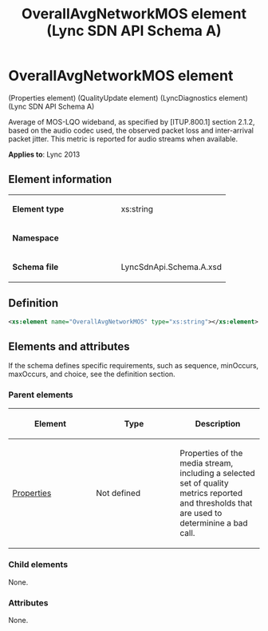 ﻿---
title: OverallAvgNetworkMOS element  (Lync SDN API Schema A)
TOCTitle: OverallAvgNetworkMOS element
ms:assetid: e5093a51-3d7b-be87-5ed6-f507930c8bab
ms:mtpsurl: https://msdn.microsoft.com/en-us/library/Dn439246(v=office.15)
ms:contentKeyID: 57260982
ms.date: 07/24/2014
mtps_version: v=office.15
dev_langs:
- xml
---

# OverallAvgNetworkMOS element 

(Properties element) (QualityUpdate element) (LyncDiagnostics element) (Lync SDN API Schema A)

Average of MOS-LQO wideband, as specified by \[ITUP.800.1\] section 2.1.2, based on the audio codec used, the observed packet loss and inter-arrival packet jitter. This metric is reported for audio streams when available.


**Applies to**: Lync 2013

## Element information

<table>
<colgroup>
<col style="width: 50%" />
<col style="width: 50%" />
</colgroup>
<tbody>
<tr class="odd">
<td><p><strong>Element type</strong></p></td>
<td><p>xs:string</p></td>
</tr>
<tr class="even">
<td><p><strong>Namespace</strong></p></td>
<td><p></p></td>
</tr>
<tr class="odd">
<td><p><strong>Schema file</strong></p></td>
<td><p>LyncSdnApi.Schema.A.xsd</p></td>
</tr>
</tbody>
</table>


## Definition

```xml
<xs:element name="OverallAvgNetworkMOS" type="xs:string"></xs:element>
```

## Elements and attributes

If the schema defines specific requirements, such as sequence, minOccurs, maxOccurs, and choice, see the definition section.

### Parent elements

<table>
<colgroup>
<col style="width: 33%" />
<col style="width: 33%" />
<col style="width: 33%" />
</colgroup>
<thead>
<tr class="header">
<th><p>Element</p></th>
<th><p>Type</p></th>
<th><p>Description</p></th>
</tr>
</thead>
<tbody>
<tr class="odd">
<td><p><a href="properties-element-qualityupdate-element-sdn-api-schema-a.md">Properties</a></p></td>
<td><p>Not defined</p></td>
<td><p>Properties of the media stream, including a selected set of quality metrics reported and thresholds that are used to determinine a bad call.</p></td>
</tr>
</tbody>
</table>


### Child elements

None.

### Attributes

None.

